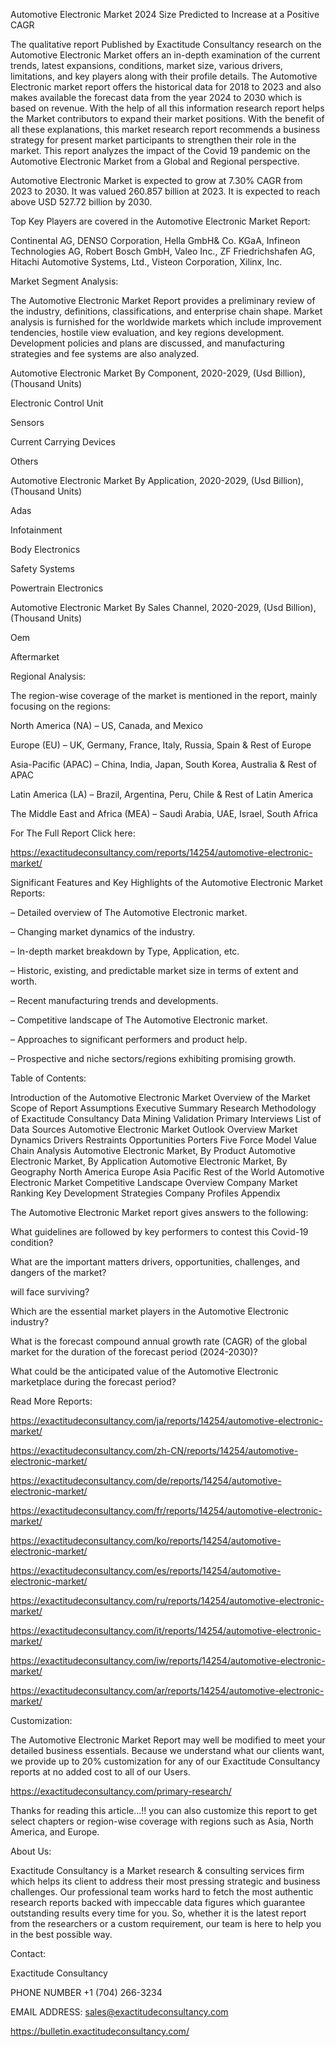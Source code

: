 Automotive Electronic Market 2024 Size Predicted to Increase at a Positive CAGR

The qualitative report Published by Exactitude Consultancy research on the Automotive Electronic Market offers an in-depth examination of the current trends, latest expansions, conditions, market size, various drivers, limitations, and key players along with their profile details. The Automotive Electronic market report offers the historical data for 2018 to 2023 and also makes available the forecast data from the year 2024 to 2030 which is based on revenue. With the help of all this information research report helps the Market contributors to expand their market positions. With the benefit of all these explanations, this market research report recommends a business strategy for present market participants to strengthen their role in the market. This report analyzes the impact of the Covid 19 pandemic on the Automotive Electronic Market from a Global and Regional perspective.

Automotive Electronic Market is expected to grow at 7.30% CAGR from 2023 to 2030. It was valued 260.857 billion at 2023. It is expected to reach above USD 527.72 billion by 2030.

Top Key Players are covered in the Automotive Electronic Market Report:

Continental AG, DENSO Corporation, Hella GmbH& Co. KGaA, Infineon Technologies AG, Robert Bosch GmbH, Valeo Inc., ZF Friedrichshafen AG, Hitachi Automotive Systems, Ltd., Visteon Corporation, Xilinx, Inc.

Market Segment Analysis:

The Automotive Electronic Market Report provides a preliminary review of the industry, definitions, classifications, and enterprise chain shape. Market analysis is furnished for the worldwide markets which include improvement tendencies, hostile view evaluation, and key regions development. Development policies and plans are discussed, and manufacturing strategies and fee systems are also analyzed.

Automotive Electronic Market By Component, 2020-2029, (Usd Billion), (Thousand Units)

Electronic Control Unit

Sensors

Current Carrying Devices

Others

Automotive Electronic Market By Application, 2020-2029, (Usd Billion), (Thousand Units)

Adas

Infotainment

Body Electronics

Safety Systems

Powertrain Electronics

Automotive Electronic Market By Sales Channel, 2020-2029, (Usd Billion), (Thousand Units)

Oem

Aftermarket

Regional Analysis:

The region-wise coverage of the market is mentioned in the report, mainly focusing on the regions:

North America (NA) – US, Canada, and Mexico

Europe (EU) – UK, Germany, France, Italy, Russia, Spain & Rest of Europe

Asia-Pacific (APAC) – China, India, Japan, South Korea, Australia & Rest of APAC

Latin America (LA) – Brazil, Argentina, Peru, Chile & Rest of Latin America

The Middle East and Africa (MEA) – Saudi Arabia, UAE, Israel, South Africa

For The Full Report Click here:

https://exactitudeconsultancy.com/reports/14254/automotive-electronic-market/

Significant Features and Key Highlights of the Automotive Electronic Market Reports:

– Detailed overview of The Automotive Electronic market.

– Changing market dynamics of the industry.

– In-depth market breakdown by Type, Application, etc.

– Historic, existing, and predictable market size in terms of extent and worth.

– Recent manufacturing trends and developments.

– Competitive landscape of The Automotive Electronic market.

– Approaches to significant performers and product help.

– Prospective and niche sectors/regions exhibiting promising growth.

Table of Contents:

Introduction of the Automotive Electronic Market
Overview of the Market
Scope of Report
Assumptions
Executive Summary
Research Methodology of Exactitude Consultancy
Data Mining
Validation
Primary Interviews
List of Data Sources
Automotive Electronic Market Outlook
Overview
Market Dynamics
Drivers
Restraints
Opportunities
Porters Five Force Model
Value Chain Analysis
Automotive Electronic Market, By Product
Automotive Electronic Market, By Application
Automotive Electronic Market, By Geography
North America
Europe
Asia Pacific
Rest of the World
Automotive Electronic Market Competitive Landscape
Overview
Company Market Ranking
Key Development Strategies
Company Profiles
Appendix

The Automotive Electronic Market report gives answers to the following:

What guidelines are followed by key performers to contest this Covid-19 condition?

What are the important matters drivers, opportunities, challenges, and dangers of the market?

will face surviving?

Which are the essential market players in the Automotive Electronic industry?

What is the forecast compound annual growth rate (CAGR) of the global market for the duration of the forecast period (2024-2030)?

What could be the anticipated value of the Automotive Electronic marketplace during the forecast period?

Read More Reports:

https://exactitudeconsultancy.com/ja/reports/14254/automotive-electronic-market/

https://exactitudeconsultancy.com/zh-CN/reports/14254/automotive-electronic-market/

https://exactitudeconsultancy.com/de/reports/14254/automotive-electronic-market/

https://exactitudeconsultancy.com/fr/reports/14254/automotive-electronic-market/

https://exactitudeconsultancy.com/ko/reports/14254/automotive-electronic-market/

https://exactitudeconsultancy.com/es/reports/14254/automotive-electronic-market/

https://exactitudeconsultancy.com/ru/reports/14254/automotive-electronic-market/

https://exactitudeconsultancy.com/it/reports/14254/automotive-electronic-market/

https://exactitudeconsultancy.com/iw/reports/14254/automotive-electronic-market/

https://exactitudeconsultancy.com/ar/reports/14254/automotive-electronic-market/

Customization:

The Automotive Electronic Market Report may well be modified to meet your detailed business essentials. Because we understand what our clients want, we provide up to 20% customization for any of our Exactitude Consultancy reports at no added cost to all of our Users.

https://exactitudeconsultancy.com/primary-research/

Thanks for reading this article...!! you can also customize this report to get select chapters or region-wise coverage with regions such as Asia, North America, and Europe.

About Us:

Exactitude Consultancy is a Market research & consulting services firm which helps its client to address their most pressing strategic and business challenges. Our professional team works hard to fetch the most authentic research reports backed with impeccable data figures which guarantee outstanding results every time for you. So, whether it is the latest report from the researchers or a custom requirement, our team is here to help you in the best possible way.

Contact:

Exactitude Consultancy

PHONE NUMBER +1 (704) 266-3234

EMAIL ADDRESS: sales@exactitudeconsultancy.com  

https://bulletin.exactitudeconsultancy.com/
